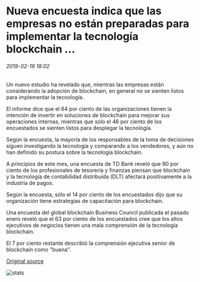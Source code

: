 # Nueva encuesta indica que las empresas no están preparadas para implementar la tecnología blockchain ...

###### 2019-02-19 18:02

Un nuevo estudio ha revelado que, mientras las empresas están considerando la adopción de blockchain, en general no se sienten listos para implementar la tecnología.

El informe dice que el 64 por ciento de las organizaciones tienen la intención de invertir en soluciones de blockchain para mejorar sus operaciones internas, mientras que sólo el 46 por ciento de los encuestados se sienten listos para desplegar la tecnología.

Según la encuesta, la mayoría de los responsables de la toma de decisiones siguen investigando la tecnología y comparando a los vendedores, y aún no han definido su postura sobre la tecnología blockchain.

A principios de este mes, una encuesta de TD Bank reveló que 90 por ciento de los profesionales de tesorería y finanzas piensan que blockchain y la tecnología de contabilidad distribuida (DLT) afectará positivamente a la industria de pagos.

Según la encuesta, sólo el 14 por ciento de los encuestados dijo que su organización tiene estrategias de capacitación para blockchain.

Una encuesta del global blockchain Business Council publicada el pasado enero reveló que el 63 por ciento de los encuestados cree que los altos ejecutivos de negocios tienen una mala comprensión de la tecnología blockchain.

El 7 por ciento restante describió la comprensión ejecutiva senior de blockchain como "buena".

[Original source](https://cointelegraph.com/news/new-survey-indicates-businesses-unprepared-to-deploy-blockchain-technology)

![stats](https://c.statcounter.com/11760860/0/a89fa40b/1/ "stats")